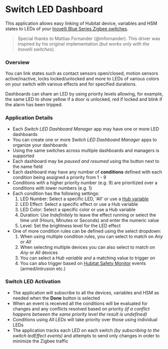 # Switch LED Dashboard

This application allows easy linking of Hubitat device, variables and HSM states to LEDs of your [Inovelli Blue Series Zigbee switches](https://inovelli.com/collections/inovelli-blue-series).

>Special thanks to Mattias Fornander (@mfornander). This driver was inspired by his original implementation *(but works only with the Inovelli switches)*. 

### Overview
You can link states such as contact sensors open/closed, motion sensors active/inactive, locks locked/unlocked and more to LEDs of various colors on your switch with various effects and for specified durations.

Dashboards can share an LED by using priority levels allowing, for example, the same LED to show yellow if a door is unlocked, red if locked and blink if the alarm has been tripped.

### Application Details
- Each *Switch LED Dashboard Manager* app may have one or more LED dashboards
- You can create one or more *Switch LED Dashboard Manager* apps to organize your dashboards
- Using the same switches across multiple dashboards and managers is supported
- Each dashboard may be *paused and resumed* using the button next to the name field
- Each dashboard may have any number of **conditions** defined with each condition being assigned a priority from 1 - 9
- Conditions with a higher priority number (e.g. 9) are prioritized over a conditions with lower numbers (e.g. 1)
- Each condition has the following settings:
    1. LED Number: Select a specific LED, 'All' or use a [Hub variable](https://docs2.hubitat.com/en/user-interface/settings/hub-variables)
    2. LED Effect: Select a specific effect or use a Hub variable
    3. LED Color: Select a specific color or use a Hub variable
    4. Duration: Use *Indefinitely* to leave the effect running or select the time unit (Hours, Minutes or Seconds) and enter the numeric value
    5. Level: Set the brightness level for the LED effect
- One of more condition rules can be defined using the select dropdown:
    1. When using multiple condition rules, you can select to match on *Any* or *All*
    2. When selecting multiple devices you can also select to match on *Any* or *All* devices
    3. You can select a *Hub variable* and a matching value to trigger on
    4. You can also trigger based on [Hubitat Safety Monitor](https://docs2.hubitat.com/en/apps/hubitat-safety-monitor) events (armed/intrusion etc.)

### Switch LED Activation
- The application will subscribe to all the devices, variables and HSM as needed when the **Done** button is selected 
- When an event is received all the conditions will be evaluated for changes and any conflicts resolved based on priority *(if a conflict happens between the same priority level the result is undefined)*
- Conditions using *All LEDs* will take priority over those using individual LEDs
- The application tracks each LED on each switch *(by subscribing to the switch ledEffect events)* and attempts to send only changes in order to minimize the Zigbee traffic